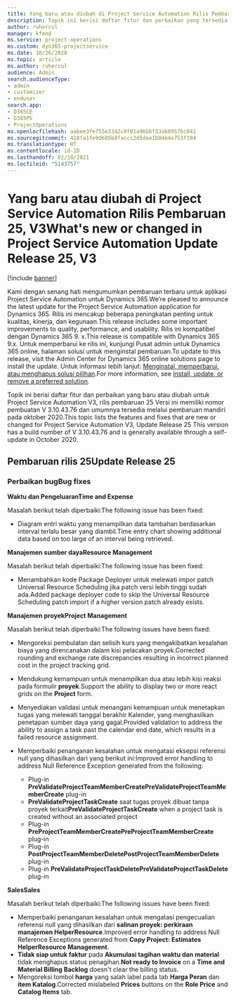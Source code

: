 ```yaml
---
title: Yang baru atau diubah di Project Service Automation Rilis Pembaruan 25, V3
description: Topik ini berisi daftar fitur dan perbaikan yang tersedia di Project Service Automation V3, pembaruan rilis 25, V3.
author: ruhercul
manager: kfend
ms.service: project-operations
ms.custom: dyn365-projectservice
ms.date: 10/26/2020
ms.topic: article
ms.author: ruhercul
audience: Admin
search.audienceType:
- admin
- customizer
- enduser
search.app:
- D365CE
- D365PS
- ProjectOperations
ms.openlocfilehash: aabee3fe755e33d2c0f01a96b6f53a68957bc041
ms.sourcegitcommit: 418fa1fe9d605b8faccc2d5dee1b04b4e753f194
ms.translationtype: HT
ms.contentlocale: id-ID
ms.lasthandoff: 02/10/2021
ms.locfileid: "5143757"
---
```

# <a name="whats-new-or-changed-in-project-service-automation-update-release-25-v3"></a><span data-ttu-id="e56bb-103">Yang baru atau diubah di Project Service Automation Rilis Pembaruan 25, V3</span><span class="sxs-lookup"><span data-stu-id="e56bb-103">What's new or changed in Project Service Automation Update Release 25, V3</span></span>

[!include [banner](../includes/psa-now-project-operations.md)]

<span data-ttu-id="e56bb-104">Kami dengan senang hati mengumumkan pembaruan terbaru untuk aplikasi Project Service Automation untuk Dynamics 365.</span><span class="sxs-lookup"><span data-stu-id="e56bb-104">We’re pleased to announce the latest update for the Project Service Automation application for Dynamics 365.</span></span> <span data-ttu-id="e56bb-105">Rilis ini mencakup beberapa peningkatan penting untuk kualitas, kinerja, dan kegunaan.</span><span class="sxs-lookup"><span data-stu-id="e56bb-105">This release includes some important improvements to quality, performance, and usability.</span></span> <span data-ttu-id="e56bb-106">Rilis ini kompatibel dengan Dynamics 365 9. x.</span><span class="sxs-lookup"><span data-stu-id="e56bb-106">This release is compatible with Dynamics 365 9.x.</span></span> <span data-ttu-id="e56bb-107">Untuk memperbarui ke rilis ini, kunjungi Pusat admin untuk Dynamics 365 online, halaman solusi untuk menginstal pembaruan.</span><span class="sxs-lookup"><span data-stu-id="e56bb-107">To update to this release, visit the Admin Center for Dynamics 365 online solutions page to install the update.</span></span> <span data-ttu-id="e56bb-108">Untuk informasi lebih lanjut: [Menginstal, memperbarui, atau menghapus solusi pilihan](https://docs.microsoft.com/power-platform/admin/install-remove-preferred-solution).</span><span class="sxs-lookup"><span data-stu-id="e56bb-108">For more information, see [Install, update, or remove a preferred solution](https://docs.microsoft.com/power-platform/admin/install-remove-preferred-solution).</span></span>

<span data-ttu-id="e56bb-109">Topik ini berisi daftar fitur dan perbaikan yang baru atau diubah untuk Project Service Automation V3, rilis pembaruan 25 Versi ini memiliki nomor pembuatan V 3.10.43.76 dan umumnya tersedia melalui pembaruan mandiri pada oktober 2020.</span><span class="sxs-lookup"><span data-stu-id="e56bb-109">This topic lists the features and fixes that are new or changed for Project Service Automation V3, Update Release 25 This version has a build number of V 3.10.43.76 and is generally available through a self-update in October 2020.</span></span>

## <a name="update-release-25"></a><span data-ttu-id="e56bb-110">Pembaruan rilis 25</span><span class="sxs-lookup"><span data-stu-id="e56bb-110">Update Release 25</span></span>

### <a name="bug-fixes"></a><span data-ttu-id="e56bb-111">Perbaikan bug</span><span class="sxs-lookup"><span data-stu-id="e56bb-111">Bug fixes</span></span>

<span data-ttu-id="e56bb-112">**Waktu dan Pengeluaran**</span><span class="sxs-lookup"><span data-stu-id="e56bb-112">**Time and Expense**</span></span>

<span data-ttu-id="e56bb-113">Masalah berikut telah diperbaiki:</span><span class="sxs-lookup"><span data-stu-id="e56bb-113">The following issue has been fixed:</span></span>

- <span data-ttu-id="e56bb-114">Diagram entri waktu yang menampilkan data tambahan berdasarkan interval terlalu besar yang diambil.</span><span class="sxs-lookup"><span data-stu-id="e56bb-114">Time entry chart showing additional data based on too large of an interval being retrieved.</span></span>

<span data-ttu-id="e56bb-115">**Manajemen sumber daya**</span><span class="sxs-lookup"><span data-stu-id="e56bb-115">**Resource Management**</span></span>

<span data-ttu-id="e56bb-116">Masalah berikut telah diperbaiki:</span><span class="sxs-lookup"><span data-stu-id="e56bb-116">The following issue has been fixed:</span></span>

- <span data-ttu-id="e56bb-117">Menambahkan kode Package Deployer untuk melewati impor patch Universal Resource Scheduling jika patch versi lebih tinggi sudah ada.</span><span class="sxs-lookup"><span data-stu-id="e56bb-117">Added package deployer code to skip the Universal Resource Scheduling patch import if a higher version patch already exists.</span></span>

<span data-ttu-id="e56bb-118">**Manajemen proyek**</span><span class="sxs-lookup"><span data-stu-id="e56bb-118">**Project Management**</span></span>

<span data-ttu-id="e56bb-119">Masalah berikut telah diperbaiki:</span><span class="sxs-lookup"><span data-stu-id="e56bb-119">The following issues have been fixed:</span></span>

- <span data-ttu-id="e56bb-120">Mengoreksi pembulatan dan selisih kurs yang mengakibatkan kesalahan biaya yang direncanakan dalam kisi pelacakan proyek.</span><span class="sxs-lookup"><span data-stu-id="e56bb-120">Corrected rounding and exchange rate discrepancies resulting in incorrect planned cost in the project tracking grid.</span></span>
- <span data-ttu-id="e56bb-121">Mendukung kemampuan untuk menampilkan dua atau lebih kisi reaksi pada formulir **proyek**.</span><span class="sxs-lookup"><span data-stu-id="e56bb-121">Support the ability to display two or more react grids on the **Project** form.</span></span>
- <span data-ttu-id="e56bb-122">Menyediakan validasi untuk menangani kemampuan untuk menetapkan tugas yang melewati tanggal berakhir Kalender, yang menghasilkan penetapan sumber daya yang gagal.</span><span class="sxs-lookup"><span data-stu-id="e56bb-122">Provided validation to address the ability to assign a task past the calendar end date, which results in a failed resource assignment.</span></span>
- <span data-ttu-id="e56bb-123">Memperbaiki penanganan kesalahan untuk mengatasi eksepsi referensi null yang dihasilkan dari yang berikut ini:</span><span class="sxs-lookup"><span data-stu-id="e56bb-123">Improved error handling to address Null Reference Exception generated from the following:</span></span>

    - <span data-ttu-id="e56bb-124">Plug-in **PreValidateProjectTeamMemberCreate**</span><span class="sxs-lookup"><span data-stu-id="e56bb-124">**PreValidateProjectTeamMemberCreate** plug-in</span></span>
    - <span data-ttu-id="e56bb-125">**PreValidateProjectTaskCreate** saat tugas proyek dibuat tanpa proyek terkait</span><span class="sxs-lookup"><span data-stu-id="e56bb-125">**PreValidateProjectTaskCreate** when a project task is created without an associated project</span></span>
    - <span data-ttu-id="e56bb-126">Plug-in **PreProjectTeamMemberCreate**</span><span class="sxs-lookup"><span data-stu-id="e56bb-126">**PreProjectTeamMemberCreate** plug-in</span></span>
    - <span data-ttu-id="e56bb-127">Plug-in **PostProjectTeamMemberDelete**</span><span class="sxs-lookup"><span data-stu-id="e56bb-127">**PostProjectTeamMemberDelete** plug-in</span></span>
    - <span data-ttu-id="e56bb-128">Plug-in **PreValidateProjectTaskDelete**</span><span class="sxs-lookup"><span data-stu-id="e56bb-128">**PreValidateProjectTaskDelete** plug-in</span></span>

<span data-ttu-id="e56bb-129">**Sales**</span><span class="sxs-lookup"><span data-stu-id="e56bb-129">**Sales**</span></span>

<span data-ttu-id="e56bb-130">Masalah berikut telah diperbaiki:</span><span class="sxs-lookup"><span data-stu-id="e56bb-130">The following issues have been fixed:</span></span>

- <span data-ttu-id="e56bb-131">Memperbaiki penanganan kesalahan untuk mengatasi pengecualian referensi null yang dihasilkan dari **salinan proyek: perkiraan manajemen HelperResource**.</span><span class="sxs-lookup"><span data-stu-id="e56bb-131">Improved error handling to address Null Reference Exceptions generated from **Copy Project: Estimates HelperResource Management**.</span></span>
- <span data-ttu-id="e56bb-132">**Tidak siap untuk faktur** pada **Akumulasi tagihan waktu dan material** tidak menghapus status penagihan.</span><span class="sxs-lookup"><span data-stu-id="e56bb-132">**Not ready to Invoice** on a **Time and Material Billing Backlog** doesn't clear the billing status.</span></span>
- <span data-ttu-id="e56bb-133">Mengoreksi tombol **harga** yang salah label pada tab **Harga Peran** dan **item Katalog**.</span><span class="sxs-lookup"><span data-stu-id="e56bb-133">Corrected mislabeled **Prices** buttons on the **Role Price** and **Catalog Items** tab.</span></span>
